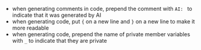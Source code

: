 * when generating comments in code, prepend the comment with `AI: ` to indicate that it was generated by AI
* when generating code, put `{` on a new line and `}` on a new line to make it more readable
* when generating code, prepend the name of private member variables with `_` to indicate that they are private